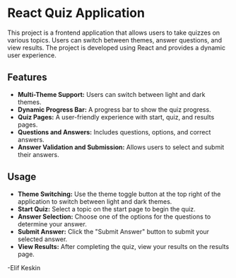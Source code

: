 # React Quiz Application

This project is a frontend application that allows users to take quizzes on various topics. Users can switch between themes, answer questions, and view results. The project is developed using React and provides a dynamic user experience.

## Features

- **Multi-Theme Support:** Users can switch between light and dark themes.
- **Dynamic Progress Bar:** A progress bar to show the quiz progress.
- **Quiz Pages:** A user-friendly experience with start, quiz, and results pages.
- **Questions and Answers:** Includes questions, options, and correct answers.
- **Answer Validation and Submission:** Allows users to select and submit their answers.

## Usage

- **Theme Switching:** Use the theme toggle button at the top right of the application to switch between light and dark themes.
- **Start Quiz:** Select a topic on the start page to begin the quiz.
- **Answer Selection:** Choose one of the options for the questions to determine your answer.
- **Submit Answer:** Click the "Submit Answer" button to submit your selected answer.
- **View Results:** After completing the quiz, view your results on the results page.

-Elif Keskin
